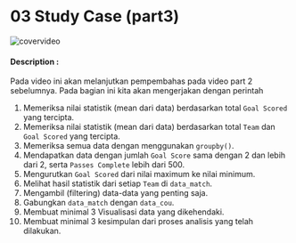# 03 Study Case (part3)

![covervideo](http://bit.ly/makeaicovervideo)

#### **Description :**
Pada video ini akan melanjutkan pempembahas pada video part 2 sebelumnya. Pada bagian ini kita akan mengerjakan dengan perintah
1. Memeriksa nilai statistik (mean dari data) berdasarkan total ```Goal Scored``` yang tercipta.
2. Memeriksa nilai statistik (mean dari data) berdasarkan total ```Team``` dan ```Goal Scored``` yang tercipta.
3. Memeriksa semua data dengan menggunakan ```groupby()```.
4. Mendapatkan data dengan jumlah ```Goal Score``` sama dengan 2 dan lebih dari 2, serta ```Passes Complete``` lebih dari 500.
5. Mengurutkan ```Goal Scored``` dari nilai maximum ke nilai minimum.
6. Melihat hasil statistik dari setiap ```Team``` di ```data_match```.
7. Mengambil (filtering) data-data yang penting saja.
8. Gabungkan ```data_match``` dengan ```data_cou```.
9. Membuat minimal 3 Visualisasi data yang dikehendaki.
10. Membuat minimal 3 kesimpulan dari proses analisis yang telah dilakukan. 